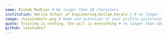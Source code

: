 ```yaml
---
name: Rishab Mudliar # No longer than 28 characters
institution: Amrita School of Engineering,Kollam,Kerala 🚩 # no longer than 58 characters
image: <lazyCodes7>.png # Name and extension of your profile picture(ex. <YOUR-USERNAME>.png) The picture must be squared and 544px on width and height.
quote: Training is nothing, the will is everything # no longer than 100 characters, avoid using quotes(") to guarantee the format remains the same.
github: lazyCodes7
---
```

